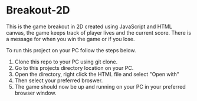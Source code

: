 # Breakout-2D

This is the game breakout in 2D created using JavaScript and HTML canvas, the game keeps track of player lives and the current score. There is a message for when you win the game or if you lose.

To run this project on your PC follow the steps below.

1. Clone this repo to your PC using git clone.
2. Go to this projects directory location on your PC.
3. Open the directory, right click the HTML file and select "Open with"
4. Then select your preferred broswer.
5. The game should now be up and running on your PC in your preferred browser window.
